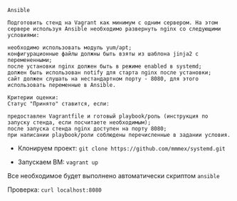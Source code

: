```
Ansible

Подготовить стенд на Vagrant как минимум с одним сервером. На этом сервере используя Ansible необходимо развернуть nginx со следующими условиями:

необходимо использовать модуль yum/apt;
конфигурационные файлы должны быть взяты из шаблона jinja2 с перемененными;
после установки nginx должен быть в режиме enabled в systemd;
должен быть использован notify для старта nginx после установки;
сайт должен слушать на нестандартном порту - 8080, для этого использовать переменные в Ansible.

Критерии оценки:
Статус "Принято" ставится, если:

предоставлен Vagrantfile и готовый playbook/роль (инструкция по запуску стенда, если посчитаете необходимым);
после запуска стенда nginx доступен на порту 8080;
при написании playbook/роли соблюдены перечисленные в задании условия.
```

* Клонируем проект: `git clone https://github.com/mmmex/systemd.git`

* Запускаем ВМ: `vagrant up`

Все необходимое будет выполнено автоматически скриптом `ansible`

Проверка: `curl localhost:8080`